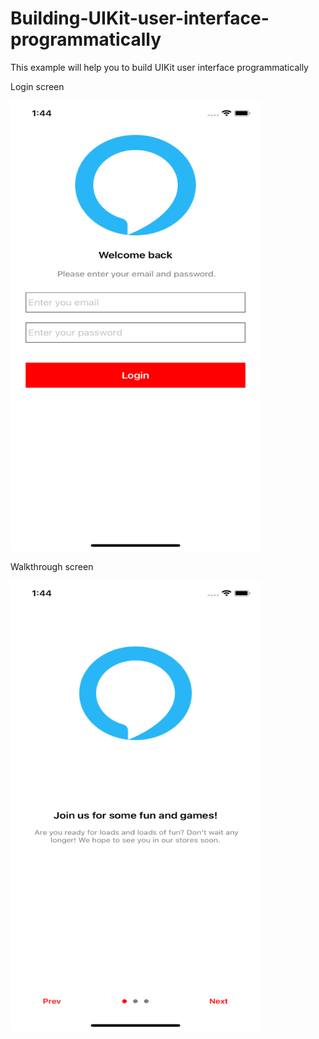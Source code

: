 # Building-UIKit-user-interface-programmatically

This example will help you to build UIKit user interface programmatically 

Login screen

<img src="login_screen.png" width="400" height="720">

Walkthrough screen

<img src="starting_screen.png" width="400" height="720">
